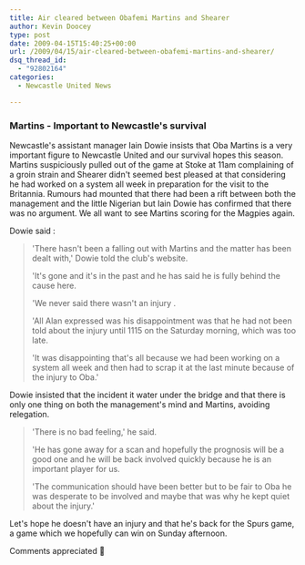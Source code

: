 ```yaml
---
title: Air cleared between Obafemi Martins and Shearer
author: Kevin Doocey
type: post
date: 2009-04-15T15:40:25+00:00
url: /2009/04/15/air-cleared-between-obafemi-martins-and-shearer/
dsq_thread_id:
  - "92802164"
categories:
  - Newcastle United News

---
```

### Martins - Important to Newcastle's survival

Newcastle's assistant manager Iain Dowie insists that Oba Martins is a very important figure to Newcastle United and our survival hopes this season. Martins suspiciously pulled out of the game at Stoke at 11am complaining of a groin strain and Shearer didn't seemed best pleased at that considering he had worked on a system all week in preparation for the visit to the Britannia. Rumours had mounted that there had been a rift between both the management and the little Nigerian but Iain Dowie has confirmed that there was no argument. We all want to see Martins scoring for the Magpies again.

Dowie said :

> 'There hasn't been a falling out with Martins and the matter has been dealt with,' Dowie told the club's website.
>
> 'It's gone and it's in the past and he has said he is fully behind the cause here.
>
> 'We never said there wasn't an injury .
>
> 'All Alan expressed was his disappointment was that he had not been told about the injury until 1115 on the Saturday morning, which was too late.
>
> 'It was disappointing that's all because we had been working on a system all week and then had to scrap it at the last minute because of the injury to Oba.'

Dowie insisted that the incident it water under the bridge and that there is only one thing on both the management's mind and Martins, avoiding relegation.

> 'There is no bad feeling,' he said.
>
> 'He has gone away for a scan and hopefully the prognosis will be a good one and he will be back involved quickly because he is an important player for us.
>
> 'The communication should have been better but to be fair to Oba he was desperate to be involved and maybe that was why he kept quiet about the injury.'

Let's hope he doesn't have an injury and that he's back for the Spurs game, a game which we hopefully can win on Sunday afternoon.

Comments appreciated 🙂
